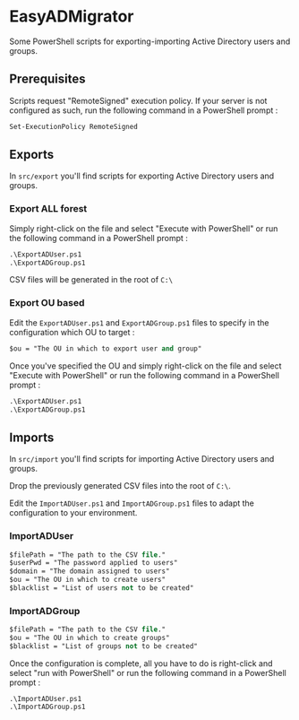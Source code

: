 # EasyADMigrator

Some PowerShell scripts for exporting-importing Active Directory users and groups.

## Prerequisites

Scripts request "RemoteSigned" execution policy. If your server is not configured as such, run the following command in a PowerShell prompt :

```ps
Set-ExecutionPolicy RemoteSigned
```

## Exports

In `src/export` you'll find scripts for exporting Active Directory users and groups.

### Export ALL forest

Simply right-click on the file and select "Execute with PowerShell" or run the following command in a PowerShell prompt :

```ps
.\ExportADUser.ps1
.\ExportADGroup.ps1
```

CSV files will be generated in the root of `C:\`

### Export OU based

Edit the `ExportADUser.ps1` and `ExportADGroup.ps1` files to specify in the configuration which OU to target :

```ps
$ou = "The OU in which to export user and group"
```

Once you've specified the OU and simply right-click on the file and select "Execute with PowerShell" or run the following command in a PowerShell prompt :

```ps
.\ExportADUser.ps1
.\ExportADGroup.ps1
```

## Imports

In `src/import` you'll find scripts for importing Active Directory users and groups.

Drop the previously generated CSV files into the root of `C:\`.

Edit the `ImportADUser.ps1` and `ImportADGroup.ps1` files to adapt the configuration to your environment.

### ImportADUser

```ps
$filePath = "The path to the CSV file."
$userPwd = "The password applied to users"
$domain = "The domain assigned to users"
$ou = "The OU in which to create users"
$blacklist = "List of users not to be created"
```

### ImportADGroup

```ps
$filePath = "The path to the CSV file."
$ou = "The OU in which to create groups"
$blacklist = "List of groups not to be created"
```

Once the configuration is complete, all you have to do is right-click and select "run with PowerShell" or run the following command in a PowerShell prompt :

```
.\ImportADUser.ps1
.\ImportADGroup.ps1
```
